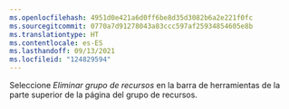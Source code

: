 ```yaml
---
ms.openlocfilehash: 4951d0e421a6d0ff6be8d35d3082b6a2e221f0fc
ms.sourcegitcommit: 0770a7d91278043a83ccc597af25934854605e8b
ms.translationtype: HT
ms.contentlocale: es-ES
ms.lasthandoff: 09/13/2021
ms.locfileid: "124829594"
---
```

Seleccione *Eliminar grupo de recursos* en la barra de herramientas de la parte superior de la página del grupo de recursos.
